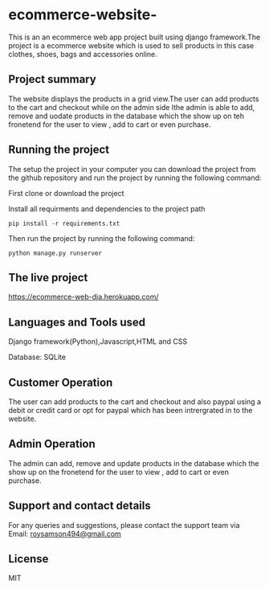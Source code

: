 # ecommerce-website-
This is an an ecommerce web app project built using django framework.The project is a ecommerce website which is used to sell products in this case clothes, shoes, bags and accessories online.

## Project summary
The website displays the products in a grid view.The user can add products to the cart and checkout while on the admin side lthe admin is able to add, remove and uodate products in the database which the show up on teh fronetend for the user to view , add to cart or even purchase.

## Running the project
The setup the project in your computer you can download the project from the github repository and run the project by running the following command:

First  clone or download the project 

Install all requirments and dependencies to the project path

```
pip install -r requirements.txt
```

Then run the project by running the following command:

``` 
python manage.py runserver
```

## The live project
https://ecommerce-web-dja.herokuapp.com/

## Languages and Tools used
Django framework(Python),Javascript,HTML and CSS

Database: SQLite 

## Customer Operation
The user can add products to the cart and checkout and also paypal using a debit or credit card or opt for paypal which has been intrergrated in to the website.

## Admin Operation
The admin can add, remove and update products in the database which the show up on the fronetend for the user to view , add to cart or even purchase.

## Support and contact details
For any queries and suggestions, please contact the support team via Email: roysamson494@gmail.com

## License
MIT